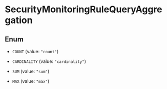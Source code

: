 

# SecurityMonitoringRuleQueryAggregation

## Enum


* `COUNT` (value: `"count"`)

* `CARDINALITY` (value: `"cardinality"`)

* `SUM` (value: `"sum"`)

* `MAX` (value: `"max"`)



